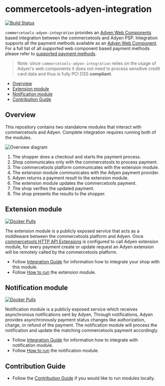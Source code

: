 # commercetools-adyen-integration
[![Build Status](https://github.com/commercetools/commercetools-adyen-integration/workflows/CI/badge.svg?branch=master)](https://github.com/commercetools/commercetools-adyen-integration/actions)

`commercetools-adyen-integration` provides an [Adyen Web Components](https://docs.adyen.com/checkout/components-web) based integration between the commercetools and Adyen PSP. Integration supports all the payment methods available as an [Adyen Web Component](https://docs.adyen.com/checkout/components-web). For a full list of all supported web component based payment methods please refer to [supported payment methods](https://docs.adyen.com/checkout/supported-payment-methods).

> Note: since `commercetools-adyen-integration` relies on the usage of Adyen's web components it does not need to process sensitive credit card data and thus is fully PCI DSS **compliant**.

<!-- START doctoc generated TOC please keep comment here to allow auto update -->
<!-- DON'T EDIT THIS SECTION, INSTEAD RE-RUN doctoc TO UPDATE -->

- [Overview](#overview)
- [Extension module](#extension-module)
- [Notification module](#notification-module)
- [Contribution Guide](#contribution-guide)

<!-- END doctoc generated TOC please keep comment here to allow auto update -->

## Overview
This repository contains two standalone modules that interact with commercetools and Adyen.
Complete integration requires running both of the modules.

![Overview diagram](https://user-images.githubusercontent.com/3469524/86220256-9f8ab900-bb83-11ea-963a-243e9992283f.jpg)
1. The shopper does a checkout and starts the payment process.
2. Shop communicates only with the commercetools to process payment.
3. The commercetools platform communicates with the extension module.
4. The extension module communicates with the Adyen payment provider.
5. Adyen returns a payment result to the extension module.
6. The extension module updates the commercetools payment.
7. The shop verifies the updated payment.
8. The shop presents the results to the shopper.

## Extension module 

[![Docker Pulls](https://img.shields.io/docker/pulls/commercetools/commercetools-adyen-integration-extension)](https://hub.docker.com/r/commercetools/commercetools-adyen-integration-extension)

The extension module is a publicly exposed service that acts as a middleware between the commercetools platform and Adyen. 
Once [commercetools HTTP API Extensions](https://docs.commercetools.com/http-api-projects-api-extensions) is configured to call Adyen extension module, for every payment create or update request an Adyen extension will be remotely called by the commercetools platform.

- Follow [Integration Guide](./extension/docs/WebComponentsIntegrationGuide.md) for information how to integrate your shop with this module.
- Follow [How to run](extension/docs/HowToRun.md) the extension module.

## Notification module 

[![Docker Pulls](https://img.shields.io/docker/pulls/commercetools/commercetools-adyen-integration-notification)](https://hub.docker.com/r/commercetools/commercetools-adyen-integration-notification)

Notification module is a publicly exposed service which receives asynchronous notifications sent by Adyen, 
Through notifications, Adyen provides asynchronously payment status changes like authorization, charge, or refund of the payment.
The notification module will process the notification and update the matching commercetools payment accordingly.

- Follow [Integration Guide](./notification/docs/IntegrationGuide.md) for information how to integrate with notification module.
- Follow [How to run](notification/docs/HowToRun.md) the notification module.

## Contribution Guide

- Follow the [Contribution Guide](docs/ContributionGuide.md) if you would like to run modules locally.
